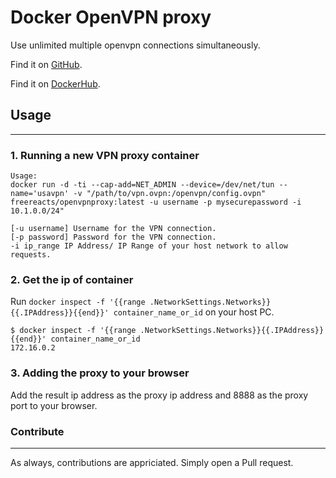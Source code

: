 # Docker OpenVPN proxy

Use unlimited multiple openvpn connections simultaneously.

Find it on [GitHub](https://github.com/whizsid/docker-openvpn-proxy).

Find it on [DockerHub](https://hub.docker.com/repository/docker/freereacts/openvpnproxy).

## Usage
---
### 1. Running a new VPN proxy container

```
Usage:
docker run -d -ti --cap-add=NET_ADMIN --device=/dev/net/tun --name='usavpn' -v "/path/to/vpn.ovpn:/openvpn/config.ovpn" freereacts/openvpnproxy:latest -u username -p mysecurepassword -i 10.1.0.0/24"

[-u username] Username for the VPN connection.
[-p password] Password for the VPN connection.
-i ip_range IP Address/ IP Range of your host network to allow requests.
```

### 2. Get the ip of container

Run `docker inspect -f '{{range .NetworkSettings.Networks}}{{.IPAddress}}{{end}}' container_name_or_id` on your host PC.
```
$ docker inspect -f '{{range .NetworkSettings.Networks}}{{.IPAddress}}{{end}}' container_name_or_id
172.16.0.2
```

### 3. Adding the proxy to your browser

Add the result ip address as the proxy ip address and 8888 as the proxy port to your browser.

### Contribute
---
As always, contributions are appriciated. Simply open a Pull request.


